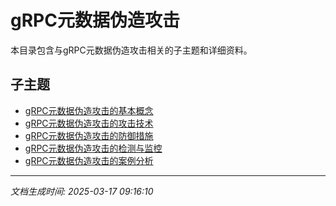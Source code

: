 # gRPC元数据伪造攻击

本目录包含与gRPC元数据伪造攻击相关的子主题和详细资料。

## 子主题

- [gRPC元数据伪造攻击的基本概念](grpc-metadata-tamper/basic-concepts.md)
- [gRPC元数据伪造攻击的攻击技术](grpc-metadata-tamper/attack-techniques.md)
- [gRPC元数据伪造攻击的防御措施](grpc-metadata-tamper/defense-measures.md)
- [gRPC元数据伪造攻击的检测与监控](grpc-metadata-tamper/detection-monitoring.md)
- [gRPC元数据伪造攻击的案例分析](grpc-metadata-tamper/case-studies.md)

---

*文档生成时间: 2025-03-17 09:16:10*
